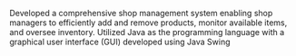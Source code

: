 Developed a comprehensive shop management system enabling shop managers to efficiently add and remove products, monitor available items, and oversee inventory. Utilized Java as the programming language with a graphical user interface (GUI) developed using Java Swing
